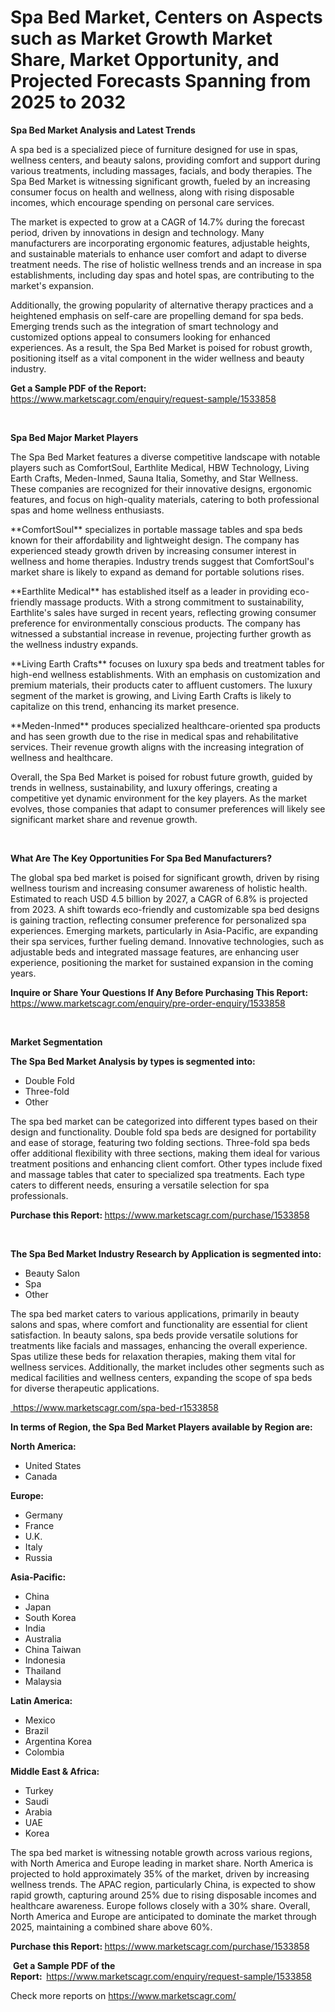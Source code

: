 <p><h1>Spa Bed Market, Centers on Aspects such as Market Growth Market Share, Market Opportunity, and Projected Forecasts Spanning from 2025 to 2032</h1></p><p><strong>Spa Bed Market Analysis and Latest Trends</strong></p>
<p><p>A spa bed is a specialized piece of furniture designed for use in spas, wellness centers, and beauty salons, providing comfort and support during various treatments, including massages, facials, and body therapies. The Spa Bed Market is witnessing significant growth, fueled by an increasing consumer focus on health and wellness, along with rising disposable incomes, which encourage spending on personal care services.</p><p>The market is expected to grow at a CAGR of 14.7% during the forecast period, driven by innovations in design and technology. Many manufacturers are incorporating ergonomic features, adjustable heights, and sustainable materials to enhance user comfort and adapt to diverse treatment needs. The rise of holistic wellness trends and an increase in spa establishments, including day spas and hotel spas, are contributing to the market's expansion.</p><p>Additionally, the growing popularity of alternative therapy practices and a heightened emphasis on self-care are propelling demand for spa beds. Emerging trends such as the integration of smart technology and customized options appeal to consumers looking for enhanced experiences. As a result, the Spa Bed Market is poised for robust growth, positioning itself as a vital component in the wider wellness and beauty industry.</p></p>
<p><strong>Get a Sample PDF of the Report:&nbsp;</strong> <a href="https://www.marketscagr.com/enquiry/request-sample/1533858?utm_campaign=2107&utm_medium=2&utm_source=Github&utm_content=ia&utm_term=06022025&utm_id=spa-bed">https://www.marketscagr.com/enquiry/request-sample/1533858</a></p>
<p>&nbsp;</p>
<p><strong>Spa Bed Major Market Players</strong></p>
<p><p>The Spa Bed Market features a diverse competitive landscape with notable players such as ComfortSoul, Earthlite Medical, HBW Technology, Living Earth Crafts, Meden-Inmed, Sauna Italia, Somethy, and Star Wellness. These companies are recognized for their innovative designs, ergonomic features, and focus on high-quality materials, catering to both professional spas and home wellness enthusiasts.</p><p>**ComfortSoul** specializes in portable massage tables and spa beds known for their affordability and lightweight design. The company has experienced steady growth driven by increasing consumer interest in wellness and home therapies. Industry trends suggest that ComfortSoul's market share is likely to expand as demand for portable solutions rises.</p><p>**Earthlite Medical** has established itself as a leader in providing eco-friendly massage products. With a strong commitment to sustainability, Earthlite's sales have surged in recent years, reflecting growing consumer preference for environmentally conscious products. The company has witnessed a substantial increase in revenue, projecting further growth as the wellness industry expands.</p><p>**Living Earth Crafts** focuses on luxury spa beds and treatment tables for high-end wellness establishments. With an emphasis on customization and premium materials, their products cater to affluent customers. The luxury segment of the market is growing, and Living Earth Crafts is likely to capitalize on this trend, enhancing its market presence.</p><p>**Meden-Inmed** produces specialized healthcare-oriented spa products and has seen growth due to the rise in medical spas and rehabilitative services. Their revenue growth aligns with the increasing integration of wellness and healthcare.</p><p>Overall, the Spa Bed Market is poised for robust future growth, guided by trends in wellness, sustainability, and luxury offerings, creating a competitive yet dynamic environment for the key players. As the market evolves, those companies that adapt to consumer preferences will likely see significant market share and revenue growth.</p></p>
<p>&nbsp;</p>
<p><strong>What Are The Key Opportunities For Spa Bed Manufacturers?</strong></p>
<p><p>The global spa bed market is poised for significant growth, driven by rising wellness tourism and increasing consumer awareness of holistic health. Estimated to reach USD 4.5 billion by 2027, a CAGR of 6.8% is projected from 2023. A shift towards eco-friendly and customizable spa bed designs is gaining traction, reflecting consumer preference for personalized spa experiences. Emerging markets, particularly in Asia-Pacific, are expanding their spa services, further fueling demand. Innovative technologies, such as adjustable beds and integrated massage features, are enhancing user experience, positioning the market for sustained expansion in the coming years.</p></p>
<p><strong>Inquire or Share Your Questions If Any Before Purchasing This Report:</strong> <a href="https://www.marketscagr.com/enquiry/pre-order-enquiry/1533858?utm_campaign=2107&utm_medium=2&utm_source=Github&utm_content=ia&utm_term=06022025&utm_id=spa-bed">https://www.marketscagr.com/enquiry/pre-order-enquiry/1533858</a></p>
<p>&nbsp;</p>
<p><strong>Market Segmentation</strong></p>
<p><strong>The Spa Bed Market Analysis by types is segmented into:</strong></p>
<p><ul><li>Double Fold</li><li>Three-fold</li><li>Other</li></ul></p>
<p><p>The spa bed market can be categorized into different types based on their design and functionality. Double fold spa beds are designed for portability and ease of storage, featuring two folding sections. Three-fold spa beds offer additional flexibility with three sections, making them ideal for various treatment positions and enhancing client comfort. Other types include fixed and massage tables that cater to specialized spa treatments. Each type caters to different needs, ensuring a versatile selection for spa professionals.</p></p>
<p><strong>Purchase this Report:&nbsp;</strong><a href="https://www.marketscagr.com/purchase/1533858?utm_campaign=2107&utm_medium=2&utm_source=Github&utm_content=ia&utm_term=06022025&utm_id=spa-bed">https://www.marketscagr.com/purchase/1533858</a></p>
<p>&nbsp;</p>
<p><strong>The Spa Bed Market Industry Research by Application is segmented into:</strong></p>
<p><ul><li>Beauty Salon</li><li>Spa</li><li>Other</li></ul></p>
<p><p>The spa bed market caters to various applications, primarily in beauty salons and spas, where comfort and functionality are essential for client satisfaction. In beauty salons, spa beds provide versatile solutions for treatments like facials and massages, enhancing the overall experience. Spas utilize these beds for relaxation therapies, making them vital for wellness services. Additionally, the market includes other segments such as medical facilities and wellness centers, expanding the scope of spa beds for diverse therapeutic applications.</p></p>
<p><a href="https://www.marketscagr.com/spa-bed-r1533858?utm_campaign=2107&utm_medium=2&utm_source=Github&utm_content=ia&utm_term=06022025&utm_id=spa-bed">&nbsp;https://www.marketscagr.com/spa-bed-r1533858</a></p>
<p><strong>In terms of Region, the Spa Bed Market Players available by Region are:</strong></p>
<p>
    <p> <strong> North America: </strong>
        <ul>
            <li>United States</li>
            <li>Canada</li>
        </ul>
        </p> 
    <p> <strong> Europe: </strong>
        <ul>
            <li>Germany</li>
            <li>France</li>
            <li>U.K.</li>
            <li>Italy</li>
            <li>Russia</li>
        </ul>
        </p> 
    <p> <strong> Asia-Pacific: </strong>
        <ul>
            <li>China</li>
            <li>Japan</li>
            <li>South Korea</li>
            <li>India</li>
            <li>Australia</li>
            <li>China Taiwan</li>
            <li>Indonesia</li>
            <li>Thailand</li>
            <li>Malaysia</li>
        </ul>
        </p> 
    <p> <strong> Latin America: </strong>
        <ul>
            <li>Mexico</li>
            <li>Brazil</li>
            <li>Argentina Korea</li>
            <li>Colombia</li>
        </ul>
        </p> 
    <p> <strong> Middle East & Africa: </strong>
        <ul>
            <li>Turkey</li>
            <li>Saudi</li>
            <li>Arabia</li>
            <li>UAE</li>
            <li>Korea</li>
        </ul>
    </p>
    </p>
<p><p>The spa bed market is witnessing notable growth across various regions, with North America and Europe leading in market share. North America is projected to hold approximately 35% of the market, driven by increasing wellness trends. The APAC region, particularly China, is expected to show rapid growth, capturing around 25% due to rising disposable incomes and healthcare awareness. Europe follows closely with a 30% share. Overall, North America and Europe are anticipated to dominate the market through 2025, maintaining a combined share above 60%.</p></p>
<p><strong>Purchase this Report: </strong><a href="https://www.marketscagr.com/purchase/1533858?utm_campaign=2107&utm_medium=2&utm_source=Github&utm_content=ia&utm_term=06022025&utm_id=spa-bed">https://www.marketscagr.com/purchase/1533858</a></p>
<p>&nbsp;<strong>Get a Sample PDF of the Report:&nbsp;&nbsp;</strong><a href="https://www.marketscagr.com/enquiry/request-sample/1533858?utm_campaign=2107&utm_medium=2&utm_source=Github&utm_content=ia&utm_term=06022025&utm_id=spa-bed">https://www.marketscagr.com/enquiry/request-sample/1533858</a></p>
<p><strong></strong></p>
<p>Check more reports on <a href="https://www.marketscagr.com/?utm_campaign=2107&utm_medium=2&utm_source=Github&utm_content=ia&utm_term=06022025&utm_id=spa-bed">https://www.marketscagr.com/</a></p>
